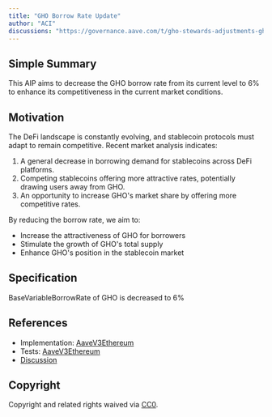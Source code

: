 ```yaml
---
title: "GHO Borrow Rate Update"
author: "ACI"
discussions: "https://governance.aave.com/t/gho-stewards-adjustments-gho-borrow-rate/18649"
---
```


## Simple Summary

This AIP aims to decrease the GHO borrow rate from its current level to 6% to enhance its competitiveness in the current market conditions.

## Motivation

The DeFi landscape is constantly evolving, and stablecoin protocols must adapt to remain competitive. Recent market analysis indicates:

1. A general decrease in borrowing demand for stablecoins across DeFi platforms.
2. Competing stablecoins offering more attractive rates, potentially drawing users away from GHO.
3. An opportunity to increase GHO's market share by offering more competitive rates.

By reducing the borrow rate, we aim to:

- Increase the attractiveness of GHO for borrowers
- Stimulate the growth of GHO's total supply
- Enhance GHO's position in the stablecoin market

## Specification

BaseVariableBorrowRate of GHO is decreased to 6%

## References

- Implementation: [AaveV3Ethereum](https://github.com/bgd-labs/aave-proposals-v3/blob/789aa1e7f377f28d021ccea0e1f60799664d2c93/src/20240814_AaveV3Ethereum_GHOBorrowRateUpdate/AaveV3Ethereum_GHOBorrowRateUpdate_20240814.sol)
- Tests: [AaveV3Ethereum](https://github.com/bgd-labs/aave-proposals-v3/blob/789aa1e7f377f28d021ccea0e1f60799664d2c93/src/20240814_AaveV3Ethereum_GHOBorrowRateUpdate/AaveV3Ethereum_GHOBorrowRateUpdate_20240814.t.sol)
- [Discussion](https://governance.aave.com/t/gho-stewards-adjustments-gho-borrow-rate/18649)

## Copyright

Copyright and related rights waived via [CC0](https://creativecommons.org/publicdomain/zero/1.0/).
